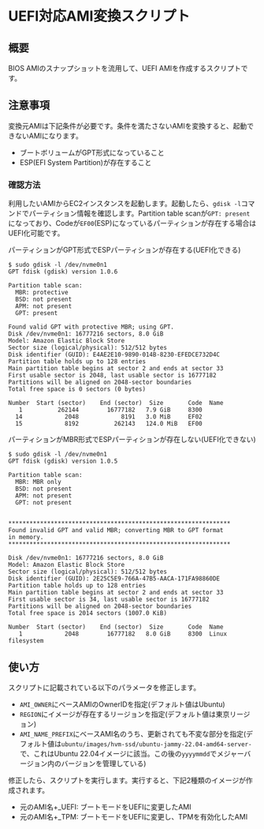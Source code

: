 # UEFI対応AMI変換スクリプト

## 概要
BIOS AMIのスナップショットを流用して、UEFI AMIを作成するスクリプトです。

## 注意事項
変換元AMIは下記条件が必要です。条件を満たさないAMIを変換すると、起動できないAMIになります。

- ブートボリュームがGPT形式になっていること
- ESP(EFI System Partition)が存在すること

### 確認方法
利用したいAMIからEC2インスタンスを起動します。起動したら、`gdisk -l`コマンドでパーティション情報を確認します。Partition table scanが`GPT: present`になっており、Codeが`EF00`(ESP)になっているパーティションが存在する場合はUEFI化可能です。


パーティションがGPT形式でESPパーティションが存在する(UEFI化できる)
```
$ sudo gdisk -l /dev/nvme0n1
GPT fdisk (gdisk) version 1.0.6

Partition table scan:
  MBR: protective
  BSD: not present
  APM: not present
  GPT: present

Found valid GPT with protective MBR; using GPT.
Disk /dev/nvme0n1: 16777216 sectors, 8.0 GiB
Model: Amazon Elastic Block Store
Sector size (logical/physical): 512/512 bytes
Disk identifier (GUID): E4AE2E10-9890-014B-8230-EFEDCE732D4C
Partition table holds up to 128 entries
Main partition table begins at sector 2 and ends at sector 33
First usable sector is 2048, last usable sector is 16777182
Partitions will be aligned on 2048-sector boundaries
Total free space is 0 sectors (0 bytes)

Number  Start (sector)    End (sector)  Size       Code  Name
   1          262144        16777182   7.9 GiB     8300
  14            2048            8191   3.0 MiB     EF02
  15            8192          262143   124.0 MiB   EF00
```

パーティションがMBR形式でESPパーティションが存在しない(UEFI化できない)
```
$ sudo gdisk -l /dev/nvme0n1
GPT fdisk (gdisk) version 1.0.5

Partition table scan:
  MBR: MBR only
  BSD: not present
  APM: not present
  GPT: not present


***************************************************************
Found invalid GPT and valid MBR; converting MBR to GPT format
in memory.
***************************************************************

Disk /dev/nvme0n1: 16777216 sectors, 8.0 GiB
Model: Amazon Elastic Block Store
Sector size (logical/physical): 512/512 bytes
Disk identifier (GUID): 2E25C5E9-766A-47B5-AACA-171FA98860DE
Partition table holds up to 128 entries
Main partition table begins at sector 2 and ends at sector 33
First usable sector is 34, last usable sector is 16777182
Partitions will be aligned on 2048-sector boundaries
Total free space is 2014 sectors (1007.0 KiB)

Number  Start (sector)    End (sector)  Size       Code  Name
   1            2048        16777182   8.0 GiB     8300  Linux filesystem
```

## 使い方
スクリプトに記載されている以下のパラメータを修正します。

- `AMI_OWNER`にベースAMIのOwnerIDを指定(デフォルト値はUbuntu)
- `REGION`にイメージが存在するリージョンを指定(デフォルト値は東京リージョン)
- `AMI_NAME_PREFIX`にベースAMI名のうち、更新されても不変な部分を指定(デフォルト値は`ubuntu/images/hvm-ssd/ubuntu-jammy-22.04-amd64-server-`で、これはUbuntu 22.04イメージに該当。この後の`yyyymmdd`でメジャーバージョン内のバージョンを管理している)

修正したら、スクリプトを実行します。実行すると、下記2種類のイメージが作成されます。
- 元のAMI名+_UEFI: ブートモードをUEFIに変更したAMI
- 元のAMI名+_TPM: ブートモードをUEFIに変更し、TPMを有効化したAMI